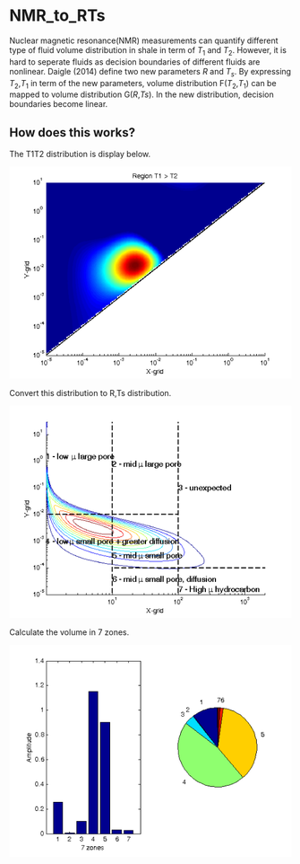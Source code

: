 # NMR_to_RTs
Nuclear magnetic resonance(NMR) measurements can quantify different type of fluid volume distribution in shale in term of $T_1$ and $T_2$. However, it is hard to seperate fluids as decision boundaries of different fluids are nonlinear. Daigle (2014) define two new parameters $R$ and $T_s$. By expressing $T_2$,$T_1$ in term of the new parameters, volume distribution F($T_2$,$T_1$) can be mapped to volume distribution G($R$,$Ts$). In the new distribution, decision boundaries become linear. 
     

## How does this works?

The T1T2 distribution is display below. 
 
![1](figs/T1T2.png)

Convert this distribution to R,Ts distribution.

![2](figs/RTs_contour.png)

Calculate the volume in 7 zones. 

![3](figs/RTS_pie_bar.png)

